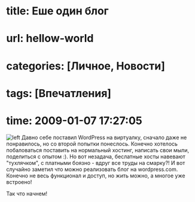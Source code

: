 # title: Еше один блог
# url: hellow-world
# categories: [Личное, Новости]
# tags: [Впечатления]
# time: 2009-01-07 17:27:05

![left](~wp-logo.png)
Давно себе поставил WordPress на виртуалку, сначало даже не понравилось, но со второй попытки понеслось. Конечно хотелось побаловаться  поставить на нормальный хостинг, написать свои мыли, поделиться с опытом :). Но вот незадача, беслатные хосты навевают  "тухлячком", с платными боязно - вдруг все труды на смарку?! И вот случайно заметил что можно реализовать блог на wordpress.com. Конечно не весь функционал и доступ, но жить можно, а многое уже встроено!

Так что начнем!